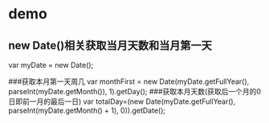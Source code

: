 # demo
## new Date()相关获取当月天数和当月第一天
var  myDate = new Date();

###获取本月第一天周几
var monthFirst = new Date(myDate.getFullYear(), parseInt(myDate.getMonth()), 1).getDay();
###获取本月天数(获取后一个月的0日即前一月的最后一日)
var totalDay=(new Date(myDate.getFullYear(), parseInt(myDate.getMonth() + 1), 0)).getDate();

